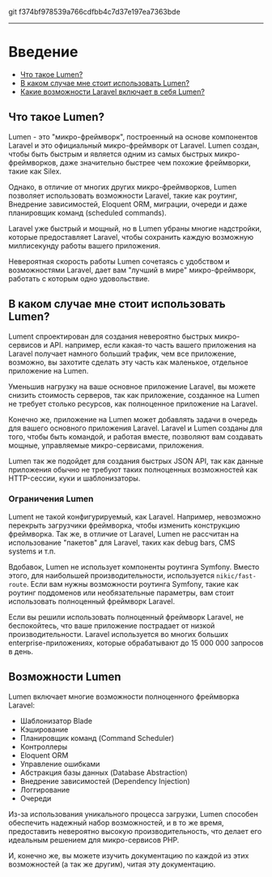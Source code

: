 git f374bf978539a766cdfbb4c7d37e197ea7363bde

---

# Введение

- [Что такое Lumen?](#what-is-lumen)
- [В каком случае мне стоит использовать Lumen?](#when-should-i-use-lumen)
- [Какие возможности Laravel включает в себя Lumen?](#lumen-features)

<a name="what-is-lumen"></a>
## Что такое Lumen?

Lumen - это "микро-фреймворк", построенный на основе компонентов Laravel и это официальный микро-фреймворк от Laravel. Lumen создан, чтобы быть быстрым и является одним из самых быстрых микро-фреймворков, даже значительно быстрее чем похожие фреймворки, такие как Silex.

Однако, в отличие от многих других микро-фреймворков, Lumen позволяет использовать возможности Laravel, такие как роутинг, Внедрение зависимостей, Eloquent ORM, миграции, очереди и даже планировщик команд (scheduled commands).

Laravel уже быстрый и мощный, но в Lumen убраны многие надстройки, которые предоставляет Laravel, чтобы сохранить каждую возможную миллисекунду работы вашего приложения.

Невероятная скорость работы Lumen сочетаясь с удобством и возможностями Laravel, дает вам "лучший в мире" микро-фреймворк, работать с которым одно удовольствие.

<a name="when-should-i-use-lumen"></a>
## В каком случае мне стоит использовать Lumen?

Lument спроектирован для создания невероятно быстрых микро-сервисов и API. например, если какая-то часть вашего приложения на Laravel получает намного больший трафик, чем все приложение, возможно, вы захотите сделать эту часть как маленькое, отдельное приложение на Lumen.

Уменьшив нагрузку на ваше основное приложение Laravel, вы можете снизить стоимость серверов, так как приложение, созданное на Lumen не требует столько ресурсов, как полноценное приложение на Laravel.

Конечно же, приложение на Lumen может добавлять задачи в очередь для вашего основного приложения Laravel. Laravel и Lumen созданы для того, чтобы быть командой, и работая вместе, позволяют вам создавать мощные, управляемые микро-сервисами, приложения.

Lumen так же подойдет для создания быстрых JSON API, так как данные приложения обычно не требуют таких полноценных возможностей как HTTP-сессии, куки и шаблонизаторы.

### Ограничения Lumen

Lument не такой конфигурируемый, как Laravel. Например, невозможно перекрыть загрузчики фреймворка, чтобы изменить конструкцию фреймворка. Так же, в отличие от Laravel, Lumen не рассчитан на использование "пакетов" для Laravel, таких как debug bars, CMS systems и т.п.

Вдобавок, Lumen не использует компоненты роутинга Symfony. Вместо этого, для наибольшей производительности, используется `nikic/fast-route`. Если вам нужны возможности роутинга Symfony, такие как роутинг поддоменов или необязательные параметры, вам стоит использовать полноценный фреймворк Laravel.

Если вы решили использовать полноценный фреймворк Laravel, не беспокойтесь, что ваше приложение пострадает от низкой производительности. Laravel используется во многих больших enterprise-приложениях, которые обрабатывают до 15 000 000 запросов в день.

<a name="lumen-features"></a>
## Возможности Lumen

Lumen включает многие возможности полноценного фреймворка Laravel:

- Шаблонизатор Blade 
- Кэширование
- Планировщик команд (Command Scheduler)
- Контроллеры
- Eloquent ORM
- Управление ошибками
- Абстракция базы данных (Database Abstraction)
- Внедрение зависимостей (Dependency Injection)
- Логгирование
- Очереди

Из-за использования уникального процесса загрузки, Lumen способен обеспечить надежный набор возможностей, и в то же время, предоставить невероятно высокую производительность, что делает его идеальным решением для микро-сервисов PHP.

И, конечно же, вы можете изучить документацию по каждой из этих возможностей (а так же другим), читая эту документацию.
